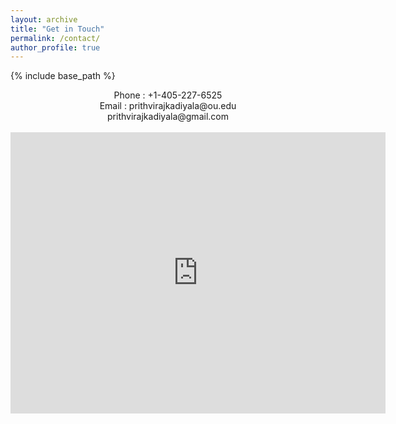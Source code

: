 ```yaml
---
layout: archive
title: "Get in Touch"
permalink: /contact/
author_profile: true
---
```


{% include base_path %}
<p align="center">
Phone : +1-405-227-6525
<br>    
Email : prithvirajkadiyala@ou.edu <br> prithvirajkadiyala@gmail.com
<br>
<br>
<iframe src="https://www.google.com/maps/embed?pb=!1m18!1m12!1m3!1d3260.202257703006!2d-97.4288037848999!3d35.20143066374313!2m3!1f0!2f0!3f0!3m2!1i1024!2i768!4f13.1!3m3!1m2!1s0x87b24288a7d8fd7d%3A0x50c2a7395e0d86a0!2s936+Deonne+Cir%2C+Norman%2C+OK+73071!5e0!3m2!1sen!2sus!4v1536095680930" width="600" height="450" frameborder="0" style="border:0" allowfullscreen></iframe>

</p>
